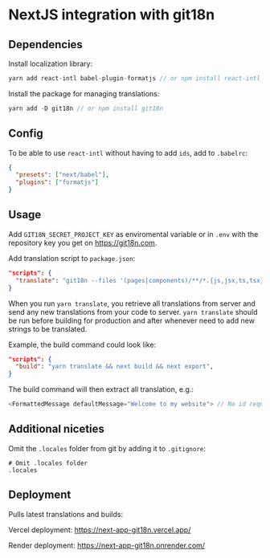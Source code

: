 # NextJS integration with git18n

## Dependencies

Install localization library:

```js
yarn add react-intl babel-plugin-formatjs // or npm install react-intl babel-plugin-formatjs
```

Install the package for managing translations:

```js
yarn add -D git18n // or npm install git18n
```

## Config

To be able to use `react-intl` without having to add `ids`, add to `.babelrc`:

```json
{
  "presets": ["next/babel"],
  "plugins": ["formatjs"]
}
```

## Usage

Add `GIT18N_SECRET_PROJECT_KEY` as enviromental variable or in `.env` with the repository key you get on https://git18n.com.

Add translation script to `package.json`:

```json
"scripts": {
  "translate": "git18n --files '(pages|components)/**/*.{js,jsx,ts,tsx}'"
}
```

When you run `yarn translate`, you retrieve all translations from server and send any new translations from your code to server. `yarn translate` should be run before building for production and after whenever need to add new strings to be translated.

Example, the build command could look like:

```json
"scripts": {
  "build": "yarn translate && next build && next export",
}
```

The build command will then extract all translation, e.g.:

```js
<FormattedMessage defaultMessage="Welcome to my website"> // No id required, it is automatically hashed
```

## Additional niceties

Omit the `.locales` folder from git by adding it to `.gitignore`:

```
# Omit .locales folder
.locales
```

## Deployment

Pulls latest translations and builds:

Vercel deployment: https://next-app-git18n.vercel.app/

Render deployment: https://next-app-git18n.onrender.com/
